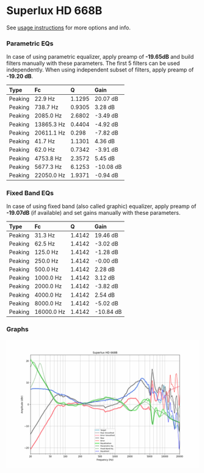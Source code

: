 # Superlux HD 668B
See [usage instructions](https://github.com/jaakkopasanen/AutoEq#usage) for more options and info.

### Parametric EQs
In case of using parametric equalizer, apply preamp of **-19.65dB** and build filters manually
with these parameters. The first 5 filters can be used independently.
When using independent subset of filters, apply preamp of **-19.20 dB**.

| Type    | Fc         |      Q | Gain      |
|:--------|:-----------|:-------|:----------|
| Peaking | 22.9 Hz    | 1.1295 | 20.07 dB  |
| Peaking | 738.7 Hz   | 0.9305 | 3.28 dB   |
| Peaking | 2085.0 Hz  | 2.6802 | -3.49 dB  |
| Peaking | 13865.3 Hz | 0.4404 | -4.92 dB  |
| Peaking | 20611.1 Hz | 0.298  | -7.82 dB  |
| Peaking | 41.7 Hz    | 1.1301 | 4.36 dB   |
| Peaking | 62.0 Hz    | 0.7342 | -3.91 dB  |
| Peaking | 4753.8 Hz  | 2.3572 | 5.45 dB   |
| Peaking | 5677.3 Hz  | 6.1253 | -10.08 dB |
| Peaking | 22050.0 Hz | 1.9371 | -0.94 dB  |

### Fixed Band EQs
In case of using fixed band (also called graphic) equalizer, apply preamp of **-19.07dB**
(if available) and set gains manually with these parameters.

| Type    | Fc         |      Q | Gain      |
|:--------|:-----------|:-------|:----------|
| Peaking | 31.3 Hz    | 1.4142 | 19.46 dB  |
| Peaking | 62.5 Hz    | 1.4142 | -3.02 dB  |
| Peaking | 125.0 Hz   | 1.4142 | -1.28 dB  |
| Peaking | 250.0 Hz   | 1.4142 | -0.00 dB  |
| Peaking | 500.0 Hz   | 1.4142 | 2.28 dB   |
| Peaking | 1000.0 Hz  | 1.4142 | 3.12 dB   |
| Peaking | 2000.0 Hz  | 1.4142 | -3.82 dB  |
| Peaking | 4000.0 Hz  | 1.4142 | 2.54 dB   |
| Peaking | 8000.0 Hz  | 1.4142 | -5.02 dB  |
| Peaking | 16000.0 Hz | 1.4142 | -10.84 dB |

### Graphs
![](./Superlux%20HD%20668B.png)